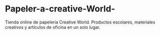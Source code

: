 # Papeler-a-creative-World-
Tienda online de papelería Creative World. Productos escolares, materiales creativos y artículos de oficina en un solo lugar.
